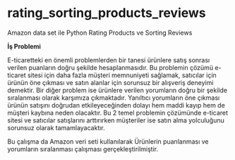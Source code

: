 # rating_sorting_products_reviews
 Amazon data set ile Python Rating Products ve Sorting Reviews

**İş Problemi**

E-ticaretteki en önemli problemlerden bir tanesi ürünlere satış
sonrası verilen puanların doğru şekilde hesaplanmasıdır. Bu
problemin çözümü e-ticaret sitesi için daha fazla müşteri
memnuniyeti sağlamak, satıcılar için ürünün öne çıkması ve satın
alanlar için sorunsuz bir alışveriş deneyimi demektir. Bir diğer
problem ise ürünlere verilen yorumların doğru bir şekilde
sıralanması olarak karşımıza çıkmaktadır. Yanıltıcı yorumların öne
çıkması ürünün satışını doğrudan etkileyeceğinden dolayı hem
maddi kayıp hem de müşteri kaybına neden olacaktır. Bu 2 temel
problemin çözümünde e-ticaret sitesi ve satıcılar satışlarını
arttırırken müşteriler ise satın alma yolculuğunu sorunsuz olarak
tamamlayacaktır.

Bu çalışma da Amazon veri seti kullanılarak Ürünlerin puanlanması ve yorumların sıralanması çalışması gerçekleştirilmiştir.

